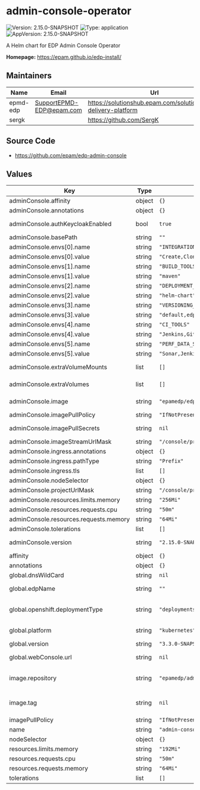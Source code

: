 # admin-console-operator

![Version: 2.15.0-SNAPSHOT](https://img.shields.io/badge/Version-2.15.0--SNAPSHOT-informational?style=flat-square) ![Type: application](https://img.shields.io/badge/Type-application-informational?style=flat-square) ![AppVersion: 2.15.0-SNAPSHOT](https://img.shields.io/badge/AppVersion-2.15.0--SNAPSHOT-informational?style=flat-square)

A Helm chart for EDP Admin Console Operator

**Homepage:** <https://epam.github.io/edp-install/>

## Maintainers

| Name | Email | Url |
| ---- | ------ | --- |
| epmd-edp | <SupportEPMD-EDP@epam.com> | <https://solutionshub.epam.com/solution/epam-delivery-platform> |
| sergk |  | <https://github.com/SergK> |

## Source Code

* <https://github.com/epam/edp-admin-console>

## Values

| Key | Type | Default | Description |
|-----|------|---------|-------------|
| adminConsole.affinity | object | `{}` |  |
| adminConsole.annotations | object | `{}` |  |
| adminConsole.authKeycloakEnabled | bool | `true` | Authentication Keycloak enabled/disabled |
| adminConsole.basePath | string | `""` | Base path for Admin Console URL |
| adminConsole.envs[0].name | string | `"INTEGRATION_STRATEGIES"` |  |
| adminConsole.envs[0].value | string | `"Create,Clone,Import"` |  |
| adminConsole.envs[1].name | string | `"BUILD_TOOLS"` |  |
| adminConsole.envs[1].value | string | `"maven"` |  |
| adminConsole.envs[2].name | string | `"DEPLOYMENT_SCRIPT"` |  |
| adminConsole.envs[2].value | string | `"helm-chart"` |  |
| adminConsole.envs[3].name | string | `"VERSIONING_TYPES"` |  |
| adminConsole.envs[3].value | string | `"default,edp"` |  |
| adminConsole.envs[4].name | string | `"CI_TOOLS"` |  |
| adminConsole.envs[4].value | string | `"Jenkins,GitLab CI"` |  |
| adminConsole.envs[5].name | string | `"PERF_DATA_SOURCES"` |  |
| adminConsole.envs[5].value | string | `"Sonar,Jenkins,GitLab"` |  |
| adminConsole.extraVolumeMounts | list | `[]` | Additional volumeMounts to be added to the container |
| adminConsole.extraVolumes | list | `[]` | Additional volumes to be added to the pod |
| adminConsole.image | string | `"epamedp/edp-admin-console"` | EDP image. The released image can be found on [Dockerhub](https://hub.docker.com/r/epamedp/edp-admin-console) |
| adminConsole.imagePullPolicy | string | `"IfNotPresent"` |  |
| adminConsole.imagePullSecrets | string | `nil` | Secrets to pull from private Docker registry |
| adminConsole.imageStreamUrlMask | string | `"/console/project/{namespace}/browse/images/{stream}"` |  |
| adminConsole.ingress.annotations | object | `{}` |  |
| adminConsole.ingress.pathType | string | `"Prefix"` |  |
| adminConsole.ingress.tls | list | `[]` |  |
| adminConsole.nodeSelector | object | `{}` |  |
| adminConsole.projectUrlMask | string | `"/console/project/{namespace}/overview"` |  |
| adminConsole.resources.limits.memory | string | `"256Mi"` |  |
| adminConsole.resources.requests.cpu | string | `"50m"` |  |
| adminConsole.resources.requests.memory | string | `"64Mi"` |  |
| adminConsole.tolerations | list | `[]` |  |
| adminConsole.version | string | `"2.15.0-SNAPSHOT"` | EDP image. The released image can be found on [Dockerhub](https://hub.docker.com/r/epamedp/edp-admin-console/tags) |
| affinity | object | `{}` |  |
| annotations | object | `{}` |  |
| global.dnsWildCard | string | `nil` | a cluster DNS wildcard name |
| global.edpName | string | `""` | namespace or a project name (in case of OpenShift) |
| global.openshift.deploymentType | string | `"deployments"` | Which type of kind will be deployed to Openshift (values: deployments/deploymentConfigs) |
| global.platform | string | `"kubernetes"` | platform type that can be "kubernetes" or "openshift |
| global.version | string | `"3.3.0-SNAPSHOT"` | EDP version |
| global.webConsole.url | string | `nil` | URL to OpenShift/Kubernetes Web console |
| image.repository | string | `"epamedp/admin-console-operator"` | EDP reconciler Docker image name. The released image can be found on [Dockerhub](https://hub.docker.com/r/epamedp/admin-console-operator) |
| image.tag | string | `nil` | EDP reconciler Docker image tag. The released image can be found on [Dockerhub](https://hub.docker.com/r/epamedp/admin-console-operator/tags) |
| imagePullPolicy | string | `"IfNotPresent"` |  |
| name | string | `"admin-console-operator"` | component name |
| nodeSelector | object | `{}` |  |
| resources.limits.memory | string | `"192Mi"` |  |
| resources.requests.cpu | string | `"50m"` |  |
| resources.requests.memory | string | `"64Mi"` |  |
| tolerations | list | `[]` |  |


